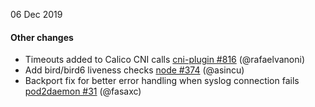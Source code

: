 06 Dec 2019

#### Other changes

 - Timeouts added to Calico CNI calls [cni-plugin #816](https://github.com/projectcalico/cni-plugin/pull/816) (@rafaelvanoni)
 - Add bird/bird6 liveness checks [node #374](https://github.com/projectcalico/node/pull/374) (@asincu)
 - Backport fix for better error handling when syslog connection fails [pod2daemon #31](https://github.com/projectcalico/pod2daemon/pull/31) (@fasaxc)
